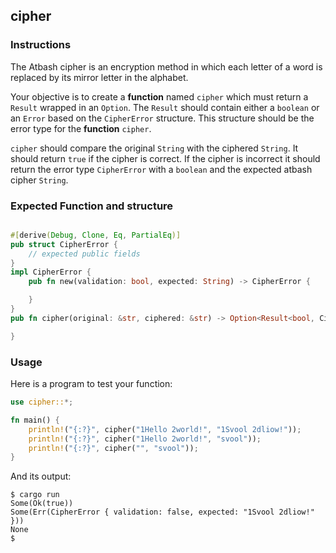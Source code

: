 ## cipher

### Instructions

The Atbash cipher is an encryption method in which each letter of a word is replaced by its mirror letter in the alphabet.

Your objective is to create a **function** named `cipher` which must return a `Result` wrapped in an `Option`. The `Result` should contain either a `boolean` or an `Error` based on the `CipherError` structure. This structure should be the error type for the **function** `cipher`.

`cipher` should compare the original `String` with the ciphered `String`. It should return `true` if the cipher is correct. If the cipher is incorrect it should return the error type `CipherError` with a `boolean` and the expected atbash cipher `String`.

### Expected Function and structure

```rust

#[derive(Debug, Clone, Eq, PartialEq)]
pub struct CipherError {
    // expected public fields
}
impl CipherError {
    pub fn new(validation: bool, expected: String) -> CipherError {

    }
}
pub fn cipher(original: &str, ciphered: &str) -> Option<Result<bool, CipherError>> {

}
```

### Usage

Here is a program to test your function:

```rust
use cipher::*;

fn main() {
    println!("{:?}", cipher("1Hello 2world!", "1Svool 2dliow!"));
    println!("{:?}", cipher("1Hello 2world!", "svool"));
    println!("{:?}", cipher("", "svool"));
}
```

And its output:

```console
$ cargo run
Some(Ok(true))
Some(Err(CipherError { validation: false, expected: "1Svool 2dliow!" }))
None
$
```
